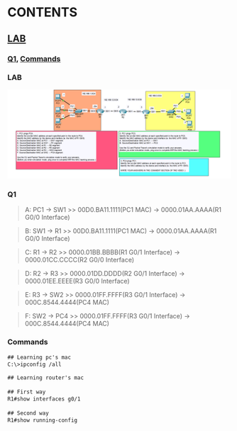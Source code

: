 # CONTENTS

## [LAB](#lab)
### [Q1](#q1), [Commands](#commands)

### <a name="lab"></a>LAB

<img src="../00-files/PacketTracer_qTJ4umQbhD.png" alt="Resim" width="800">

### <a name="q1"></a>Q1

> A: PC1 -> SW1
    >> 00D0.BA11.1111(PC1 MAC) -> 0000.01AA.AAAA(R1 G0/0 Interface)

> B: SW1 -> R1
    >> 00D0.BA11.1111(PC1 MAC) -> 0000.01AA.AAAA(R1 G0/0 Interface)

> C: R1 -> R2
    >> 0000.01BB.BBBB(R1 G0/1 Interface) -> 0000.01CC.CCCC(R2 G0/0 Interface)

> D: R2 -> R3
    >> 0000.01DD.DDDD(R2 G0/1 Interface) -> 0000.01EE.EEEE(R3 G0/0 Interface)

> E: R3 -> SW2
    >> 0000.01FF.FFFF(R3 G0/1 Interface) -> 000C.8544.4444(PC4 MAC)

> F: SW2 -> PC4
    >> 0000.01FF.FFFF(R3 G0/1 Interface) -> 000C.8544.4444(PC4 MAC)

### <a name="commands"></a>Commands

```
## Learning pc's mac
C:\>ipconfig /all 
```

```
## Learning router's mac

## First way
R1#show interfaces g0/1

## Second way
R1#show running-config
```

